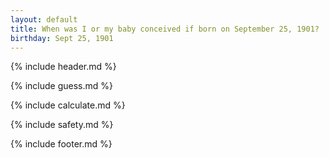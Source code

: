 ```yaml
---
layout: default
title: When was I or my baby conceived if born on September 25, 1901?
birthday: Sept 25, 1901
---
```


{% include header.md %}

{% include guess.md %}

{% include calculate.md %}

{% include safety.md %}

{% include footer.md %}



